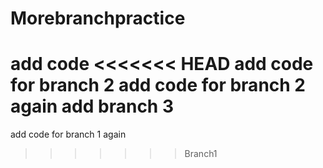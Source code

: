 # Morebranchpractice
add code
<<<<<<< HEAD
add code for branch 2
add code for branch 2 again
add branch 3
=======
add code for branch 1 again
>>>>>>> Branch1
